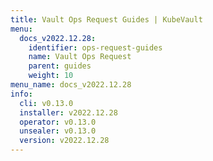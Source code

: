 ```yaml
---
title: Vault Ops Request Guides | KubeVault
menu:
  docs_v2022.12.28:
    identifier: ops-request-guides
    name: Vault Ops Request
    parent: guides
    weight: 10
menu_name: docs_v2022.12.28
info:
  cli: v0.13.0
  installer: v2022.12.28
  operator: v0.13.0
  unsealer: v0.13.0
  version: v2022.12.28
---
```



